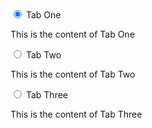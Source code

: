 <div class="tabs">
  <input type="radio" id="tab1" name="tabs" checked>
  <label for="tab1">Tab One</label>
  <div class="tab">
    <p>This is the content of Tab One</p>
  </div>

  <input type="radio" id="tab2" name="tabs">
  <label for="tab2">Tab Two</label>
  <div class="tab">
    <p>This is the content of Tab Two</p>
  </div>

  <input type="radio" id="tab3" name="tabs">
  <label for="tab3">Tab Three</label>
  <div class="tab">
    <p>This is the content of Tab Three</p>
  </div>
</div>
